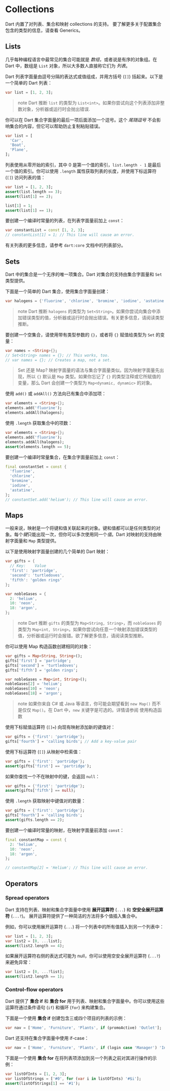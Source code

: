 # Collections

Dart 内置了对列表、集合和映射 collections 的支持。
要了解更多关于配置集合包含的类型的信息，请查看 Generics。

## Lists

几乎每种编程语言中最常见的集合可能就是 *数组*，或者说是有序的对象组。在 Dart 中，数组是 `List` 对象，所以大多数人直接称它们为 *列表*。

Dart 列表字面量由逗号分隔的表达式或值组成，并用方括号 (`[]`) 括起来。以下是一个简单的 Dart 列表：

```dart
var list = [1, 2, 3];
```

> note
> Dart 推断 `list` 的类型为 `List<int>`。如果你尝试向这个列表添加非整数对象，分析器或运行时会抛出错误.

你可以在 Dart 集合字面量的最后一项后面添加一个逗号。这个 *尾随逗号* 不会影响集合的内容，但它可以帮助防止复制粘贴错误。

```dart
var list = [
  'Car',
  'Boat',
  'Plane',
];
```

列表使用从零开始的索引，其中 0 是第一个值的索引，`list.length - 1` 是最后一个值的索引。你可以使用 `.length` 属性获取列表的长度，并使用下标运算符 (`[]`) 访问列表的值：

```dart
var list = [1, 2, 3];
assert(list.length == 3);
assert(list[1] == 2);

list[1] = 1;
assert(list[1] == 1);
```

要创建一个编译时常量的列表，在列表字面量前加上 `const`：

```dart
var constantList = const [1, 2, 3];
// constantList[1] = 1; // This line will cause an error.
```

有关列表的更多信息，请参考 `dart:core` 文档中的列表部分。

## Sets

Dart 中的集合是一个无序的唯一项集合。Dart 对集合的支持由集合字面量和 `Set` 类型提供。

下面是一个简单的 Dart 集合，使用集合字面量创建：

```dart
var halogens = {'fluorine', 'chlorine', 'bromine', 'iodine', 'astatine'};
```

> note
> Dart 推断 `halogens` 的类型为 `Set<String>`。如果你尝试向集合中添加错误类型的值，分析器或运行时会抛出错误。有关更多信息，请阅读类型推断。

要创建一个空集合，请使用带有类型参数的 `{}`，或者将 `{}` 赋值给类型为 `Set` 的变量：

```dart
var names = <String>{};
// Set<String> names = {}; // This works, too.
// var names = {}; // Creates a map, not a set.
```

> Set 还是 Map?
> 映射字面量的语法与集合字面量类似。因为映射字面量先出现，所以 `{}` 默认是 `Map` 类型。如果你忘记了 `{}` 的类型注释或它所赋值的变量，那么 Dart 会创建一个类型为 `Map<dynamic, dynamic>` 的对象。

使用 `add()` 或 `addAll()` 方法向已有集合中添加项：

```dart
var elements = <String>{};
elements.add('fluorine');
elements.addAll(halogens);
```

使用 `.length` 获取集合中的项数：

```dart
var elements = <String>{};
elements.add('fluorine');
elements.addAll(halogens);
assert(elements.length == 5);
```

要创建一个编译时常量集合，在集合字面量前加上 `const`：

```dart
final constantSet = const {
  'fluorine',
  'chlorine',
  'bromine',
  'iodine',
  'astatine',
};
// constantSet.add('helium'); // This line will cause an error.
```

## Maps

一般来说，映射是一个将键和值关联起来的对象。键和值都可以是任何类型的对象。每个*键*只能出现一次，但你可以多次使用同一个*值*。Dart 对映射的支持由映射字面量和 `Map` 类型提供。

以下是使用映射字面量创建的几个简单的 Dart 映射：

```dart
var gifts = {
  // Key:    Value
  'first': 'partridge',
  'second': 'turtledoves',
  'fifth': 'golden rings'
};

var nobleGases = {
  2: 'helium',
  10: 'neon',
  18: 'argon',
};
```

> note
> Dart 推断 `gifts` 的类型为 `Map<String, String>`，而 `nobleGases` 的类型为 `Map<int, String>`。如果你尝试向任意一个映射添加错误类型的值，分析器或运行时会报错。欲了解更多信息，请阅读类型推断。

你可以使用 Map 构造函数创建相同的对象：

```dart
var gifts = Map<String, String>();
gifts['first'] = 'partridge';
gifts['second'] = 'turtledoves';
gifts['fifth'] = 'golden rings';

var nobleGases = Map<int, String>();
nobleGases[2] = 'helium';
nobleGases[10] = 'neon';
nobleGases[18] = 'argon';
```

> note
> 如果你来自 C# 或 Java 等语言，你可能会期望看到 `new Map()` 而不是仅仅 `Map()`。在 Dart 中，`new` 关键字是可选的。详情请参阅 使用构造函数

使用下标赋值运算符 (`[]=`) 向现有映射添加新的键值对：

```dart
var gifts = {'first': 'partridge'};
gifts['fourth'] = 'calling birds'; // Add a key-value pair
```

使用下标运算符 (`[]`) 从映射中检索值：

```dart
var gifts = {'first': 'partridge'};
assert(gifts['first'] == 'partridge');
```

如果你查找一个不在映射中的键，会返回 `null`：

```dart
var gifts = {'first': 'partridge'};
assert(gifts['fifth'] == null);
```

使用 `.length` 获取映射中键值对的数量：

```dart
var gifts = {'first': 'partridge'};
gifts['fourth'] = 'calling birds';
assert(gifts.length == 2);
```

要创建一个编译时常量的映射，在映射字面量前添加 `const`：

```dart
final constantMap = const {
  2: 'helium',
  10: 'neon',
  18: 'argon',
};

// constantMap[2] = 'Helium'; // This line will cause an error.
```

## Operators

### Spread operators

Dart 支持在列表、映射和集合字面量中使用 **展开运算符** (`...`) 和 **空安全展开运算符** (`...?`)。
展开运算符提供了一种简洁的方法将多个值插入集合中。

例如，你可以使用展开运算符 (`...`) 将一个列表中的所有值插入到另一个列表中：

```dart
var list = [1, 2, 3];
var list2 = [0, ...list];
assert(list2.length == 4);
```

如果展开运算符右侧的表达式可能为 null，你可以使用空安全展开运算符 (`...?`) 来避免异常：

```dart
var list2 = [0, ...?list];
assert(list2.length == 1);
```

### Control-flow operators

Dart 提供了 **集合 if** 和 **集合 for** 用于列表、映射和集合字面量中。你可以使用这些运算符通过条件语句 (`if`) 和循环 (`for`) 来构建集合。

下面是一个使用 **集合 if** 创建包含三或四个项目的列表的示例：

```dart
var nav = ['Home', 'Furniture', 'Plants', if (promoActive) 'Outlet'];
```

Dart 还支持在集合字面量中使用 if-case：

```dart
var nav = ['Home', 'Furniture', 'Plants', if (login case 'Manager') 'Inventory'];
```

下面是一个使用 **集合 for** 在将列表项添加到另一个列表之前对其进行操作的示例：

```dart
var listOfInts = [1, 2, 3];
var listOfStrings = ['#0', for (var i in listOfInts) '#$i'];
assert(listOfStrings[1] == '#1');
```
